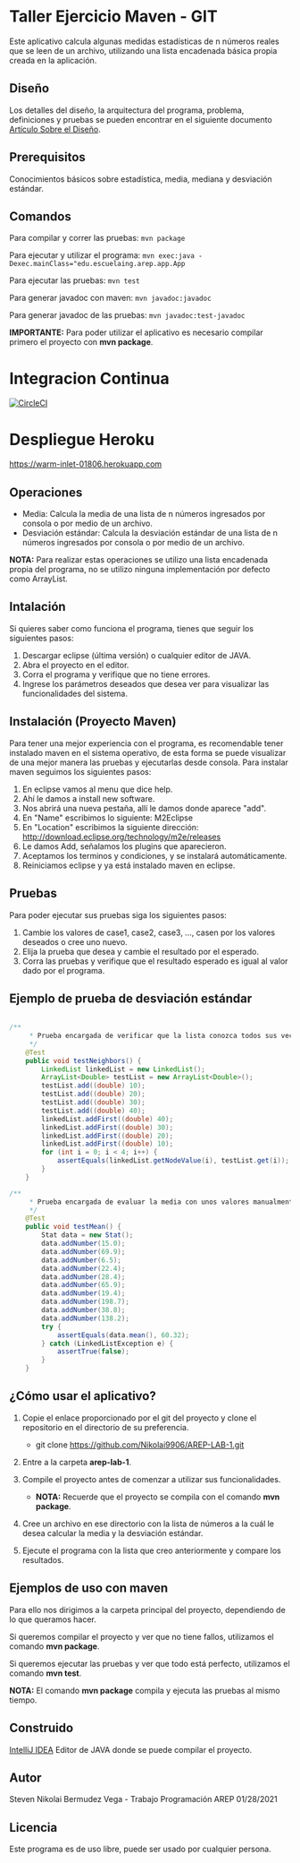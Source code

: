 # Taller Ejercicio Maven - GIT

Este aplicativo calcula algunas medidas estadísticas de n números reales que se leen de un archivo, utilizando una lista encadenada básica propia creada en la aplicación.


## Diseño
Los detalles del diseño, la arquitectura del programa, problema, definiciones y pruebas se pueden encontrar en el siguiente documento [Artículo Sobre el Diseño](Articulo_EjercicioMVNGit.pdf).
## Prerequisitos

Conocimientos básicos sobre estadística, media, mediana y desviación estándar.

## Comandos
Para compilar y correr las pruebas: ```mvn package```

Para ejecutar y utilizar el programa: ```mvn exec:java -Dexec.mainClass="edu.escuelaing.arep.app.App```

Para ejecutar las pruebas: ```mvn test```

Para generar javadoc con maven: ```mvn javadoc:javadoc```

Para generar javadoc de las pruebas: ```mvn javadoc:test-javadoc```

**IMPORTANTE:** Para poder utilizar el aplicativo es necesario compilar primero el proyecto con **mvn package**.

# Integracion Continua
[![CircleCI](https://circleci.com/gh/Nikolai9906/AREP-LAB-2.svg?style=svg)](https://circleci.com/gh/Nikolai9906/AREP-LAB-2)

# Despliegue Heroku

https://warm-inlet-01806.herokuapp.com

## Operaciones
- Media: Calcula la media de una lista de n números ingresados por consola o por medio de un archivo.
- Desviación estándar: Calcula la desviación estándar de una lista de n números ingresados por consola o por medio de un archivo.

**NOTA:** Para realizar estas operaciones se utilizo una lista encadenada propia del programa, no se utilizo ninguna implementación por defecto como ArrayList.

## Intalación
Si quieres saber como funciona el programa, tienes que seguir los siguientes pasos:
1. Descargar eclipse (última versión) o cualquier editor de JAVA.
2. Abra el proyecto en el editor.
3. Corra el programa y verifique que no tiene errores.
4. Ingrese los parámetros deseados que desea ver para visualizar las funcionalidades del sistema.

## Instalación (Proyecto Maven)
Para tener una mejor experiencia con el programa, es recomendable tener instalado maven en el sistema operativo,
de esta forma se puede visualizar de una mejor manera las pruebas y ejecutarlas desde consola.
Para instalar maven seguimos los siguientes pasos:
1. En eclipse vamos al menu que dice help.
2. Ahí le damos a install new software.
3. Nos abrirá una nueva pestaña, allí le damos donde aparece "add".
4. En "Name" escribimos lo siguiente: M2Eclipse
5. En "Location" escribimos la siguiente dirección: http://download.eclipse.org/technology/m2e/releases
6. Le damos Add, señalamos los plugins que aparecieron.
7. Aceptamos los terminos y condiciones, y se instalará automáticamente.
8. Reiniciamos eclipse y ya está instalado maven en eclipse.

## Pruebas
Para poder ejecutar sus pruebas siga los siguientes pasos:
1. Cambie los valores de case1, case2, case3, ..., casen por los valores deseados o cree uno nuevo.
2. Elija la prueba que desea y cambie el resultado por el esperado.
3. Corra las pruebas y verifique que el resultado esperado es igual al valor dado por el programa.


## Ejemplo de prueba de desviación estándar
```java
  
/**
     * Prueba encargada de verificar que la lista conozca todos sus vecinos
     */
    @Test
    public void testNeighbors() {
        LinkedList linkedList = new LinkedList();
        ArrayList<Double> testList = new ArrayList<Double>();
        testList.add((double) 10);
        testList.add((double) 20);
        testList.add((double) 30);
        testList.add((double) 40);
        linkedList.addFirst((double) 40);
        linkedList.addFirst((double) 30);
        linkedList.addFirst((double) 20);
        linkedList.addFirst((double) 10);
        for (int i = 0; i < 4; i++) {
            assertEquals(linkedList.getNodeValue(i), testList.get(i));
        }
    }

/**
     * Prueba encargada de evaluar la media con unos valores manualmente insertados
     */
    @Test
    public void testMean() {
        Stat data = new Stat();
        data.addNumber(15.0);
        data.addNumber(69.9);
        data.addNumber(6.5);
        data.addNumber(22.4);
        data.addNumber(28.4);
        data.addNumber(65.9);
        data.addNumber(19.4);
        data.addNumber(198.7);
        data.addNumber(38.8);
        data.addNumber(138.2);
        try {
            assertEquals(data.mean(), 60.32);
        } catch (LinkedListException e) {
            assertTrue(false);
        }
    }
```

## ¿Cómo usar el aplicativo?
1. Copie el enlace proporcionado por el git del proyecto y clone el repositorio en el directorio de su preferencia.

    - git clone https://github.com/Nikolai9906/AREP-LAB-1.git
2. Entre a la carpeta **arep-lab-1**.
3. Compile el proyecto antes de comenzar a utilizar sus funcionalidades.

    - **NOTA:** Recuerde que el proyecto se compila con el comando **mvn package**.
4. Cree un archivo en ese directorio con la lista de números a la cuál le desea calcular la media y la desviación estándar.
5. Ejecute el programa con la lista que creo anteriormente y compare los resultados.

## Ejemplos de uso con maven
Para ello nos dirigimos a la carpeta principal del proyecto, dependiendo de lo que queramos hacer.

Si queremos compilar el proyecto y ver que no tiene fallos, utilizamos el comando **mvn package**.

Si queremos ejecutar las pruebas y ver que todo está perfecto, utilizamos el comando **mvn test**.

**NOTA:** El comando **mvn package** compila y ejecuta las pruebas al mismo tiempo.

## Construido
[IntelliJ IDEA](https://www.jetbrains.com/es-es/idea/) Editor de JAVA donde se puede compilar el proyecto.

## Autor
Steven Nikolai Bermudez Vega - Trabajo Programación AREP 01/28/2021

## Licencia
Este programa es de uso libre, puede ser usado por cualquier persona.

